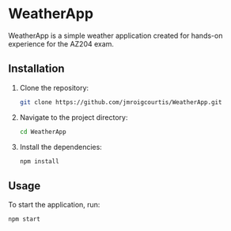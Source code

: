 # WeatherApp

WeatherApp is a simple weather application created for hands-on experience for the AZ204 exam.

## Installation

1. Clone the repository:
    ```sh
    git clone https://github.com/jmroigcourtis/WeatherApp.git
    ```
2. Navigate to the project directory:
    ```sh
    cd WeatherApp
    ```
3. Install the dependencies:
    ```sh
    npm install
    ```

## Usage

To start the application, run:
```sh
npm start